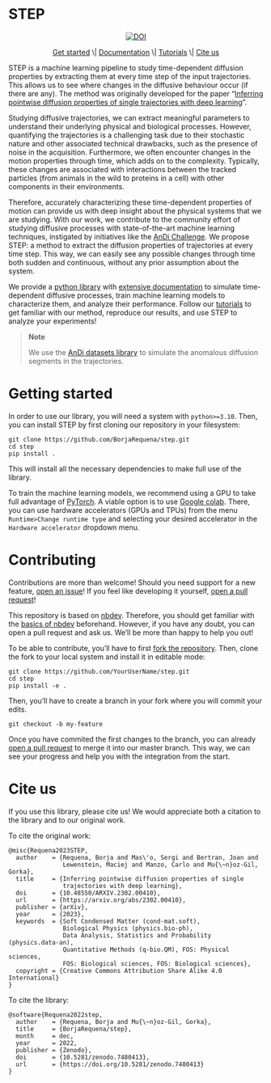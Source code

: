 # STEP

<!-- WARNING: THIS FILE WAS AUTOGENERATED! DO NOT EDIT! -->
<p style="text-align:center">
<a href="https://doi.org/10.5281/zenodo.7480413"><img src="https://zenodo.org/badge/DOI/10.5281/zenodo.7480413.svg" alt="DOI"></a>
</p>
<p style="text-align:center">
<a href="#getting-started">Get started</a> \|
<a href="https://borjarequena.github.io/step/">Documentation</a> \|
<a href="https://borjarequena.github.io/step/tutorials/index_tutorials.html">Tutorials</a>
\| <a href="#cite-us\">Cite us</a>
</p>

STEP is a machine learning pipeline to study time-dependent diffusion
properties by extracting them at every time step of the input
trajectories. This allows us to see where changes in the diffusive
behaviour occur (if there are any). The method was originally developed
for the paper “[Inferring pointwise diffusion properties of single
trajectories with deep learning](https://arxiv.org/abs/2302.00410)”.

Studying diffusive trajectories, we can extract meaningful parameters to
understand their underlying physical and biological processes. However,
quantifying the trajectories is a challenging task due to their
stochastic nature and other associated technical drawbacks, such as the
presence of noise in the acquisition. Furthermore, we often encounter
changes in the motion properties through time, which adds on to the
complexity. Typically, these changes are associated with interactions
between the tracked particles (from animals in the wild to proteins in a
cell) with other components in their environments.

Therefore, accurately characterizing these time-dependent properties of
motion can provide us with deep insight about the physical systems that
we are studying. With our work, we contribute to the community effort of
studying diffusive processes with state-of-the-art machine learning
techniques, instigated by initiatives like the [AnDi
Challenge](https://www.nature.com/articles/s41467-021-26320-w). We
propose STEP: a method to extract the diffusion properties of
trajectories at every time step. This way, we can easily see any
possible changes through time both sudden and continuous, without any
prior assumption about the system.

We provide a [python library](https://github.com/BorjaRequena/step) with
[extensive documentation](https://borjarequena.github.io/step/) to
simulate time-dependent diffusive processes, train machine learning
models to characterize them, and analyze their performance. Follow our
[tutorials](https://borjarequena.github.io/step/tutorials/index_tutorials.html)
to get familiar with our method, reproduce our results, and use STEP to
analyze your experiments!

<div>

> **Note**
>
> We use the [AnDi datasets
> library](https://andichallenge.github.io/andi_datasets/) to simulate
> the anomalous diffusion segments in the trajectories.

</div>

# Getting started

In order to use our library, you will need a system with `python>=3.10`.
Then, you can install STEP by first cloning our repository in your
filesystem:

    git clone https://github.com/BorjaRequena/step.git
    cd step
    pip install .

This will install all the necessary dependencies to make full use of the
library.

To train the machine learning models, we recommend using a GPU to take
full advantage of [PyTorch](https://pytorch.org/). A viable option is to
use [Google colab](https://colab.research.google.com/). There, you can
use hardware accelerators (GPUs and TPUs) from the menu
`Runtime>Change runtime type` and selecting your desired accelerator in
the `Hardware accelerator` dropdown menu.

# Contributing

Contributions are more than welcome! Should you need support for a new
feature, [open an
issue](https://github.com/BorjaRequena/step/issues/new/choose)! If you
feel like developing it yourself, [open a pull
request](https://github.com/BorjaRequena/step/compare)!

This repository is based on [nbdev](https://nbdev.fast.ai/). Therefore,
you should get familiar with the [basics of
nbdev](https://nbdev.fast.ai/getting_started.html) beforehand. However,
if you have any doubt, you can open a pull request and ask us. We’ll be
more than happy to help you out!

To be able to contribute, you’ll have to first [fork the
repository](https://github.com/BorjaRequena/step/fork). Then, clone the
fork to your local system and install it in editable mode:

    git clone https://github.com/YourUserName/step.git
    cd step
    pip install -e .

Then, you’ll have to create a branch in your fork where you will commit
your edits.

    git checkout -b my-feature

Once you have commited the first changes to the branch, you can already
[open a pull request](https://github.com/BorjaRequena/step/compare) to
merge it into our master branch. This way, we can see your progress and
help you with the integration from the start.

# Cite us

If you use this library, please cite us! We would appreciate both a
citation to the library and to our original work.

To cite the original work:

    @misc{Requena2023STEP,
      author    = {Requena, Borja and Mas\'o, Sergi and Bertran, Joan and
                   Lewenstein, Maciej and Manzo, Carlo and Mu{\~n}oz-Gil, Gorka},
      title     = {Inferring pointwise diffusion properties of single
                   trajectories with deep learning},
      doi       = {10.48550/ARXIV.2302.00410},
      url       = {https://arxiv.org/abs/2302.00410},
      publisher = {arXiv},
      year      = {2023},
      keywords  = {Soft Condensed Matter (cond-mat.soft),
                   Biological Physics (physics.bio-ph),
                   Data Analysis, Statistics and Probability (physics.data-an),
                   Quantitative Methods (q-bio.QM), FOS: Physical sciences,
                   FOS: Biological sciences, FOS: Biological sciences},
      copyright = {Creative Commons Attribution Share Alike 4.0 International}
    }

To cite the library:

    @software{Requena2022step,
      author    = {Requena, Borja and Mu{\~n}oz-Gil, Gorka},
      title     = {BorjaRequena/step},
      month     = dec,
      year      = 2022,
      publisher = {Zenodo},
      doi       = {10.5281/zenodo.7480413},
      url       = {https://doi.org/10.5281/zenodo.7480413}
    }

